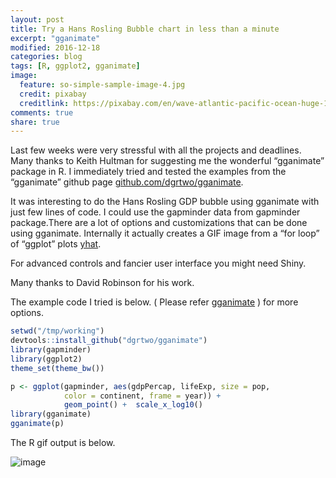 ```yaml
---
layout: post
title: Try a Hans Rosling Bubble chart in less than a minute
excerpt: "gganimate"
modified: 2016-12-18
categories: blog
tags: [R, ggplot2, gganimate]
image:
  feature: so-simple-sample-image-4.jpg
  credit: pixabay
  creditlink: https://pixabay.com/en/wave-atlantic-pacific-ocean-huge-1913559/
comments: true
share: true
---
```


Last few weeks were very stressful with all the projects and deadlines. Many thanks to Keith Hultman for suggesting me the wonderful “gganimate” package in R. I immediately tried and tested the examples from the “gganimate” github page [github.com/dgrtwo/gganimate](github.com/dgrtwo/gganimate).

It was interesting to do the Hans Rosling GDP bubble using gganimate with just few lines of code. I could use the gapminder data from 
gapminder package.There are a lot of options and customizations that can be done using gganimate. Internally it actually creates a GIF 
image from a “for loop” of “ggplot” plots [yhat](github.com/yhat/ggplot). 

For advanced controls and fancier user interface you might need Shiny.

Many thanks to David Robinson for his work.

The example code I tried is below. ( Please refer [gganimate](https://github.com/dgrtwo/gganimate) ) for more options.

```r
setwd("/tmp/working")
devtools::install_github("dgrtwo/gganimate")
library(gapminder)
library(ggplot2)
theme_set(theme_bw())
```

```r
p <- ggplot(gapminder, aes(gdpPercap, lifeExp, size = pop, 
            color = continent, frame = year)) +  
            geom_point() +  scale_x_log10()
library(gganimate)
gganimate(p)
```

The R gif output is below.

<img src="/datascientist/images/file_show.gif" alt="image" align="center">


